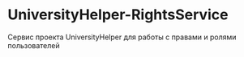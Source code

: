 # UniversityHelper-RightsService
Сервис проекта UniversityHelper для работы с правами и ролями пользователей
